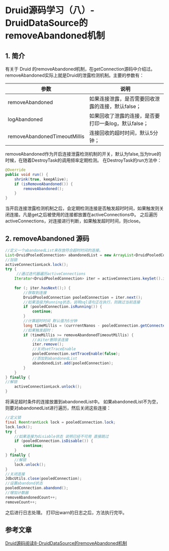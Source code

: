 # Druid源码学习（八）-DruidDataSource的removeAbandoned机制

## 1. 简介

有关于 Druid 的removeAbandoned机制，在getConnection源码中介绍过。removeAbandoned实际上就是Druid的泄露检测机制。主要的参数有：

| 参数                         | 说明                                                 |
| ---------------------------- | ---------------------------------------------------- |
| removeAbandoned              | 如果连接泄露，是否需要回收泄露的连接，默认false；    |
| logAbandoned                 | 如果回收了泄露的连接，是否要打印一条log，默认false； |
| removeAbandonedTimeoutMillis | 连接回收的超时时间，默认5分钟；                      |

removeAbandoned作为开启连接泄露检测机制的开关，默认为false,当为true的时候，在随着DestroyTask的调用频率定期检测。
在DestroyTask的run方法中：

```java
@Override
public void run() {
    shrink(true, keepAlive);
    if (isRemoveAbandoned()) {
        removeAbandoned();
    }
}

```

当开启连接泄露检测机制之后，会定期检测连接是否触发超时时间，如果触发则关闭连接。凡是get之后被使用的连接都放置在activeConnections中。
之后遍历activeConnections，对连接进行判断，如果触发超时时间，则close。

## 2. removeAbandoned 源码

```java
//定义一个abandonedList来存放符合超时时间的连接。
List<DruidPooledConnection> abandonedList = new ArrayList<DruidPooledConnection>();
//加锁
activeConnectionLock.lock();
try {
     //通过迭代器遍历activeConnections
    Iterator<DruidPooledConnection> iter = activeConnections.keySet().iterator();
	
    for (; iter.hasNext();) {
        //获取到连接
        DruidPooledConnection pooledConnection = iter.next();
		//如果连级为Running状态，说明sql语句正在执行，则跳过当前连接
        if (pooledConnection.isRunning()) {
            continue;
        }
        //计算超时时间 默认值为5分钟
        long timeMillis = (currrentNanos - pooledConnection.getConnectedTimeNano()) / (1000 * 1000);
        //如果触发超时：
        if (timeMillis >= removeAbandonedTimeoutMillis) {
			//从iter删除该连接
            iter.remove();
			//关闭setTraceEnable
            pooledConnection.setTraceEnable(false);
            //添加到abandonedList
            abandonedList.add(pooledConnection);
        }
    }
} finally {
//解锁
    activeConnectionLock.unlock();
}

```

将满足超时条件的连接放置到abandonedList中。
如果abandonedList不为空，则要对abandonedList进行遍历，然后关闭这些连接：

```java
//定义锁
final ReentrantLock lock = pooledConnection.lock;
lock.lock();
try {
    //如果连接为disiable状态 说明已经不可用 直接跳过
    if (pooledConnection.isDisable()) {
        continue;
    }
} finally {
    //解锁
    lock.unlock();
}
//关闭连接
JdbcUtils.close(pooledConnection);
//设置abandond状态
pooledConnection.abandond();
//增加计数器
removeAbandonedCount++;
removeCount++;
```

之后进行日志处理。
打印出warn的日志之后，方法执行完毕。

## 参考文章

[Druid源码阅读8-DruidDataSource的removeAbandoned机制](https://blog.csdn.net/dhaibo1986/article/details/121384904?spm=1001.2014.3001.5502)